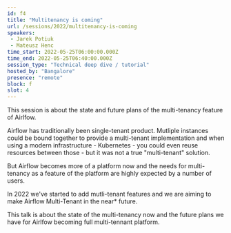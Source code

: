 ```yaml
---
id: f4
title: "Multitenancy is coming"
url: /sessions/2022/multitenancy-is-coming
speakers:
 - Jarek Potiuk
 - Mateusz Henc
time_start: 2022-05-25T06:00:00.000Z
time_end: 2022-05-25T06:40:00.000Z
session_type: "Technical deep dive / tutorial"
hosted_by: "Bangalore"
presence: "remote"
block: f
slot: 4
---
```


This session is about the state and future plans of the multi-tenancy feature of Airlfow.
 
 
 
 Airflow has traditionally been single-tenant product. Mutliple instances could be bound together to provide a multi-tenant implementation and when using a modern infrastructure - Kubernetes - you could even reuse resources between those - but it was not a true "multi-tenant" solution.
 
 
 
 But Airflow becomes more of a platform now and the needs for multi-tenancy as a feature of the platform are highly expected by a number of users.
 
 
 
 In 2022 we've started to add mutli-tenant features and we are aiming to make Airflow Multi-Tenant in the near* future. 
 
 
 
 This talk is about the state of the multi-tenancy now and the future plans we have for Airlfow becoming full multi-tennant platform.